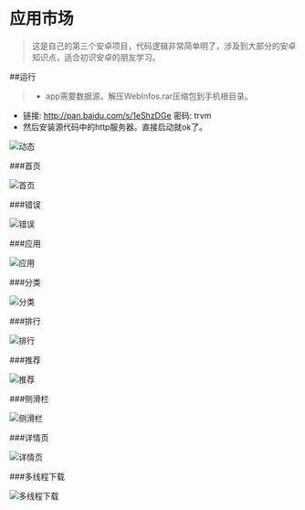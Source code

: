 # 应用市场

>这是自己的第三个安卓项目，代码逻辑非常简单明了，涉及到大部分的安卓知识点，适合初识安卓的朋友学习。

##运行
> * app需要数据源，解压WebInfos.rar压缩包到手机根目录。
* 链接: http://pan.baidu.com/s/1eShzDGe 密码: trvm
* 然后安装源代码中的http服务器。直接启动就ok了。


![动态](https://raw.githubusercontent.com/Y00z/android_googlePlay/master/image/android_google_01.gif)

###首页

![首页](https://raw.githubusercontent.com/Y00z/android_googlePlay/master/image/android_google_01.jpg)


###错误

![错误](https://raw.githubusercontent.com/Y00z/android_googlePlay/master/image/android_google_10.jpg)

###应用

![应用](https://raw.githubusercontent.com/Y00z/android_googlePlay/master/image/android_google_02.jpg)

###分类

![分类](https://raw.githubusercontent.com/Y00z/android_googlePlay/master/image/android_google_03.jpg)

###排行

![排行](https://raw.githubusercontent.com/Y00z/android_googlePlay/master/image/android_google_04.jpg)

###推荐

![推荐](https://raw.githubusercontent.com/Y00z/android_googlePlay/master/image/android_google_05.jpg)

###侧滑栏

![侧滑栏](https://raw.githubusercontent.com/Y00z/android_googlePlay/master/image/android_google_06.jpg)

###详情页

![详情页](https://raw.githubusercontent.com/Y00z/android_googlePlay/master/image/android_google_07.jpg)

###多线程下载

![多线程下载](https://raw.githubusercontent.com/Y00z/android_googlePlay/master/image/android_google_08.jpg)